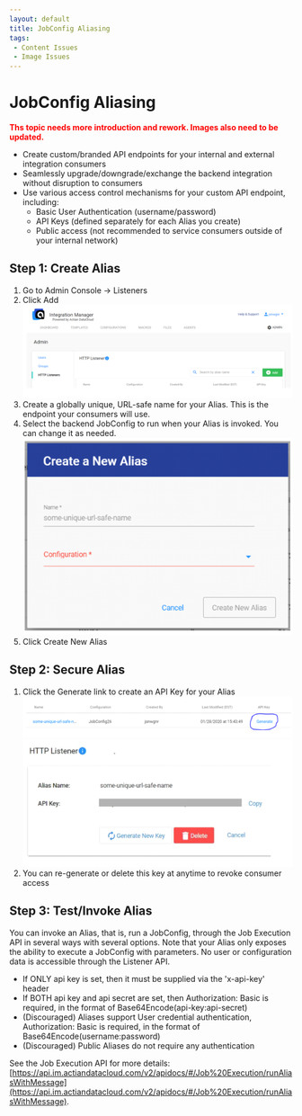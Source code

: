 ```yaml
---
layout: default
title: JobConfig Aliasing
tags:
 - Content Issues
 - Image Issues
---
```

# JobConfig Aliasing

**<font color="red">Ths topic needs more introduction and rework. Images also need to be updated.</font>**

* Create custom/branded API endpoints for your internal and external integration consumers
* Seamlessly upgrade/downgrade/exchange the backend integration without disruption to consumers
* Use various access control mechanisms for your custom API endpoint, including:
    * Basic User Authentication (username/password)
	* API Keys (defined separately for each Alias you create)
	* Public access (not recommended to service consumers outside of your internal network)

## Step 1: Create Alias

1. Go to Admin Console -> Listeners
2. Click Add<br/> 
![](/img/JobConfig-Aliasing-1.png)
3. Create a globally unique, URL-safe name for your Alias. This is the endpoint your consumers will use.
4. Select the backend JobConfig to run when your Alias is invoked. You can change it as needed.<br/>
 ![](/img/JobConfig-Aliasing-2.png)
5. Click Create New Alias

## Step 2: Secure Alias

1. Click the Generate link to create an API Key for your Alias<br/>
 ![](/img/JobConfig-Aliasing-3.png)
 ![](/img/JobConfig-Aliasing-4.png)
2. You can re-generate or delete this key at anytime to revoke consumer access

## Step 3: Test/Invoke Alias

You can invoke an Alias, that is, run a JobConfig, through the Job Execution API in several ways with several options. Note that your Alias only exposes the ability to execute a JobConfig with parameters. No user or configuration data is accessible through the Listener API.

* If ONLY api key is set, then it must be supplied via the 'x-api-key' header
* If BOTH api key and api secret are set, then Authorization: Basic is required, in the format of Base64Encode(api-key:api-secret)
* (Discouraged) Aliases support User credential authentication, Authorization: Basic is required, in the format of Base64Encode(username:password)
* (Discouraged) Public Aliases do not require any authentication

See the Job Execution API for more details: [https://api.im.actiandatacloud.com/v2/apidocs/#/Job%20Execution/runAliasWithMessage](https://api.im.actiandatacloud.com/v2/apidocs/#/Job%20Execution/runAliasWithMessage).